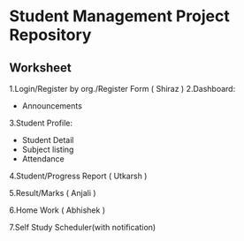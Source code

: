 # Student Management Project Repository
## Worksheet
1.Login/Register by org./Register Form ( Shiraz )
2.Dashboard:
  - Announcements

3.Student Profile: 
  - Student Detail
  - Subject listing
  - Attendance
  
4.Student/Progress Report ( Utkarsh )

5.Result/Marks ( Anjali )

6.Home Work ( Abhishek )

7.Self Study Scheduler(with notification)


	
	
